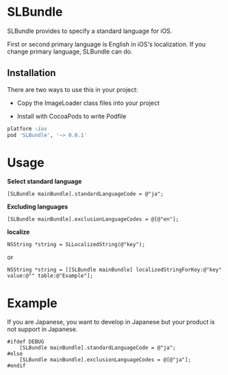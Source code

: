 SLBundle
========

SLBundle provides to specify a standard language for iOS.

First or second primary language is English in iOS's localization. If you change primary language, SLBundle can do.

Installation
----------

There are two ways to use this in your project:

- Copy the ImageLoader class files into your project

- Install with CocoaPods to write Podfile
```ruby
platform :ios
pod 'SLBundle', '~> 0.0.1'
```

Usage
========

**Select standard language**
```objc
[SLBundle mainBundle].standardLanguageCode = @"ja";
```

**Excluding languages**
```objc
[SLBundle mainBundle].exclusionLanguageCodes = @[@"en"];
```

**localize**
```objc
NSString *string = SLLocalizedString(@"key");
```
or
```objc
NSString *string = [[SLBundle mainBundle] localizedStringForKey:@"key" value:@"" table:@"Example"];
```

Example
========

If you are Japanese, you want to develop in Japanese but your product is not support in Japanese.

```objc
#ifdef DEBUG
    [SLBundle mainBundle].standardLanguageCode = @"ja";
#else
    [SLBundle mainBundle].exclusionLanguageCodes = @[@"ja"];
#endif
```
